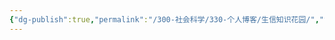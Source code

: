 ```yaml
---
{"dg-publish":true,"permalink":"/300-社会科学/330-个人博客/生信知识花园/","tags":["Bloger"],"noteIcon":""}
---
```


